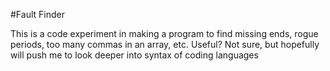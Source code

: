 #Fault Finder

This is a code experiment in making a program to find missing ends, rogue periods, too many commas in an array, etc. Useful? Not sure, but hopefully will push me to look deeper into syntax of coding languages